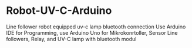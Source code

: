 # Robot-UV-C-Arduino
Line follower robot equipped uv-c lamp bluetooth connection
Use Arduino IDE for Programming, use Arduino Uno for Mikrokonrtoller, Sensor Line followers, Relay, and UV-C lamp with bluetooth modul
